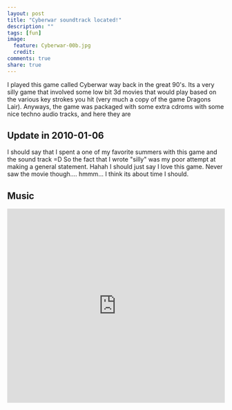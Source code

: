 ```yaml
---
layout: post
title: "Cyberwar soundtrack located!"
description: ""
tags: [fun]
image:
  feature: Cyberwar-00b.jpg
  credit: 
comments: true
share: true
---
```


I played this game called Cyberwar way back in the great 90's. Its a very silly game that involved some low bit 3d movies that would play based on the various key strokes you hit (very much a copy of the game Dragons Lair). Anyways, the game was packaged with some extra cdroms with some nice techno audio tracks, and here they are

## Update in 2010-01-06

I should say that I spent a one of my favorite summers with this game and the sound track =D So the fact that I wrote "silly" was my poor attempt at making a general statement. Hahah I should just say I love this game. Never saw the movie though.... hmmm... I think its about time I should.

## Music

<iframe width="100%" height="450" scrolling="no" frameborder="no" src="https://w.soundcloud.com/player/?url=https%3A//api.soundcloud.com/playlists/48982390&amp;auto_play=false&amp;hide_related=false&amp;show_comments=true&amp;show_user=true&amp;show_reposts=false&amp;visual=true"></iframe>
